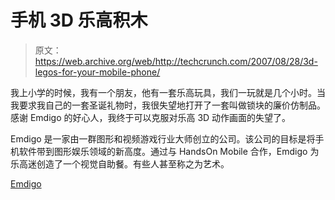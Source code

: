 # 手机 3D 乐高积木

> 原文：<https://web.archive.org/web/http://techcrunch.com/2007/08/28/3d-legos-for-your-mobile-phone/>

我上小学的时候，我有一个朋友，他有一套乐高玩具，我们一玩就是几个小时。当我要求我自己的一套圣诞礼物时，我很失望地打开了一套叫做锁块的廉价仿制品。感谢 Emdigo 的好心人，我终于可以克服对乐高 3D 动作画面的失望了。

Emdigo 是一家由一群图形和视频游戏行业大师创立的公司。该公司的目标是将手机软件带到图形娱乐领域的新高度。通过与 HandsOn Mobile 合作，Emdigo 为乐高迷创造了一个视觉自助餐。有些人甚至称之为艺术。

[Emdigo](https://web.archive.org/web/20160317042959/http://www.emdigo.com/index.html)